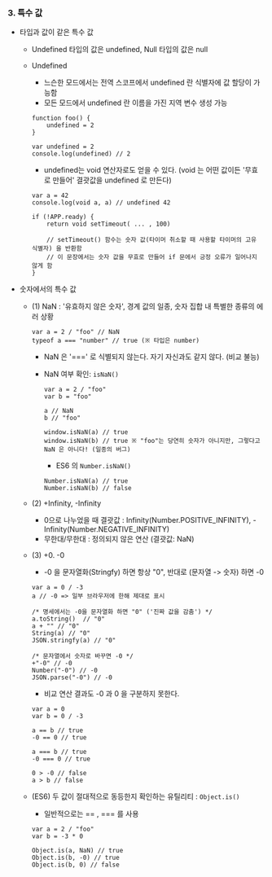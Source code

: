 ### 3. 특수 값

-   타입과 값이 같은 특수 값

    -   Undefined 타입의 값은 undefined, Null 타입의 값은 null

    -   Undefined

        -   느슨한 모드에서는 전역 스코프에서 undefined 란 식별자에 값 할당이 가능함
        -   모든 모드에서 undefined 란 이름을 가진 지역 변수 생성 가능

        ```
        function foo() {
            undefined = 2
        }

        var undefined = 2
        console.log(undefined) // 2
        ```

        -   undefined는 void 연산자로도 얻을 수 있다. (void 는 어떤 값이든 '무효로 만들어' 결괏값을 undefined 로 만든다)

        ```
        var a = 42
        console.log(void a, a) // undefined 42
        ```

        ```
        if (!APP.ready) {
            return void setTimeout( ... , 100)

            // setTimeout() 함수는 숫자 값(타이머 취소할 때 사용할 타이머의 고유 식별자) 을 반환함
            // 이 문장에서는 숫자 값을 무효로 만들어 if 문에서 긍정 오류가 일어나지 않게 함
        }

        ```

-   숫자에서의 특수 값

    -   (1) NaN : '유효하지 않은 숫자', 경계 값의 일종, 숫자 집합 내 특별한 종류의 에러 상황

        ```
        var a = 2 / "foo" // NaN
        typeof a === "number" // true (※ 타입은 number)
        ```

        -   NaN 은 '===' 로 식별되지 않는다. 자기 자신과도 같지 않다. (비교 불능)
        -   NaN 여부 확인: `isNaN()`

            ```
            var a = 2 / "foo"
            var b = "foo"

            a // NaN
            b // "foo"

            window.isNaN(a) // true
            window.isNaN(b) // true ※ "foo"는 당연히 숫자가 아니지만, 그렇다고 NaN 은 아니다! (일종의 버그)
            ```

            -   ES6 의 `Number.isNaN()`

            ```
            Number.isNaN(a) // true
            Number.isNaN(b) // false
            ```

    -   (2) +Infinity, -Infinity

        -   0으로 나누었을 때 결괏값 : Infinity(Number.POSITIVE_INFINITY), -Infinity(Number.NEGATIVE_INFINITY)
        -   무한대/무한대 : 정의되지 않은 연산 (결괏값: NaN)

    -   (3) +0. -0

        -   -0 을 문자열화(Stringfy) 하면 항상 "0", 반대로 (문자열 -> 숫자) 하면 -0

        ```
        var a = 0 / -3
        a // -0 => 일부 브라우저에 한해 제대로 표시

        /* 명세에서는 -0을 문자열화 하면 "0" ('진짜 값을 감춤') */
        a.toString()  // "0"
        a + "" // "0"
        String(a) // "0"
        JSON.stringfy(a) // "0"

        /* 문자열에서 숫자로 바꾸면 -0 */
        +"-0" // -0
        Number("-0") // -0
        JSON.parse("-0") // -0
        ```

        -   비교 연산 결과도 -0 과 0 을 구분하지 못한다.

        ```
        var a = 0
        var b = 0 / -3

        a == b // true
        -0 == 0 // true

        a === b // true
        -0 === 0 // true

        0 > -0 // false
        a > b // false
        ```

    -   (ES6) 두 값이 절대적으로 동등한지 확인하는 유틸리티 : `Object.is()`

        -   일반적으로는 == , === 를 사용

        ```
        var a = 2 / "foo"
        var b = -3 * 0

        Object.is(a, NaN) // true
        Object.is(b, -0) // true
        Object.is(b, 0) // false
        ```
